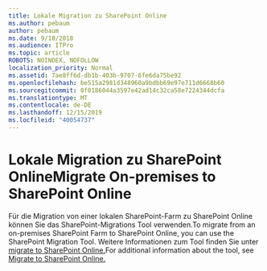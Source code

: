 ```yaml
---
title: Lokale Migration zu SharePoint Online
ms.author: pebaum
author: pebaum
ms.date: 9/10/2018
ms.audience: ITPro
ms.topic: article
ROBOTS: NOINDEX, NOFOLLOW
localization_priority: Normal
ms.assetid: 7ae8ff6d-db1b-403b-9707-6fe6da75be92
ms.openlocfilehash: be515a2981d348960a9bdbb69e97e711d6668b60
ms.sourcegitcommit: 0f0186044a3597e42ad14c32ca58e7224344dcfa
ms.translationtype: MT
ms.contentlocale: de-DE
ms.lasthandoff: 12/15/2019
ms.locfileid: "40054737"
---
```

# <a name="migrate-on-premises-to-sharepoint-online"></a><span data-ttu-id="36fa1-102">Lokale Migration zu SharePoint Online</span><span class="sxs-lookup"><span data-stu-id="36fa1-102">Migrate On-premises to SharePoint Online</span></span>

<span data-ttu-id="36fa1-103">Für die Migration von einer lokalen SharePoint-Farm zu SharePoint Online können Sie das SharePoint-Migrations Tool verwenden.</span><span class="sxs-lookup"><span data-stu-id="36fa1-103">To migrate from an on-premises SharePoint Farm to SharePoint Online, you can use the SharePoint Migration Tool.</span></span> <span data-ttu-id="36fa1-104">Weitere Informationen zum Tool finden Sie unter [migrate to SharePoint Online.](https://go.microsoft.com/fwlink/?linkid=2019574)</span><span class="sxs-lookup"><span data-stu-id="36fa1-104">For additional information about the tool, see [Migrate to SharePoint Online.](https://go.microsoft.com/fwlink/?linkid=2019574)</span></span>
  

